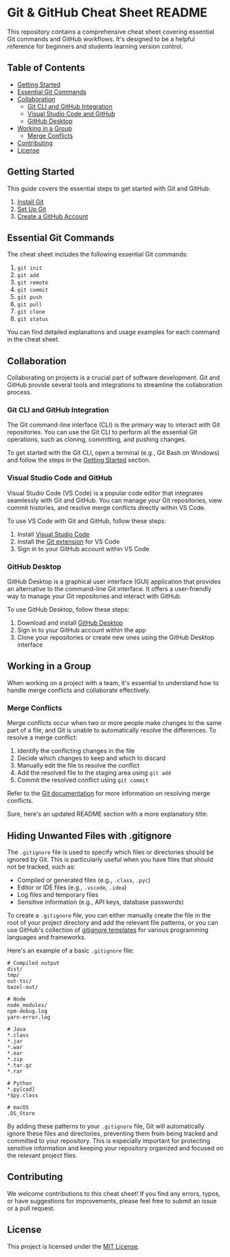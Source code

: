 # Git & GitHub Cheat Sheet README

This repository contains a comprehensive cheat sheet covering essential Git commands and GitHub workflows. It's designed to be a helpful reference for beginners and students learning version control.

## Table of Contents

- [Getting Started](#getting-started)
- [Essential Git Commands](#essential-git-commands)
- [Collaboration](#collaboration)
  - [Git CLI and GitHub Integration](#git-cli-and-github-integration)
  - [Visual Studio Code and GitHub](#visual-studio-code-and-github)
  - [GitHub Desktop](#github-desktop)
- [Working in a Group](#working-in-a-group)
  - [Merge Conflicts](#merge-conflicts)
- [Contributing](#contributing)
- [License](#license)

## Getting Started

This guide covers the essential steps to get started with Git and GitHub:

1. [Install Git](https://git-scm.com/downloads)
2. [Set Up Git](https://github.com/your-username/git-github-cheat-sheet#2-set-up-git)
3. [Create a GitHub Account](https://github.com/join)

## Essential Git Commands

The cheat sheet includes the following essential Git commands:

1. `git init`
2. `git add`
3. `git remote`
4. `git commit`
5. `git push`
6. `git pull`
7. `git clone`
8. `git status`

You can find detailed explanations and usage examples for each command in the cheat sheet.

## Collaboration

Collaborating on projects is a crucial part of software development. Git and GitHub provide several tools and integrations to streamline the collaboration process.

### Git CLI and GitHub Integration

The Git command-line interface (CLI) is the primary way to interact with Git repositories. You can use the Git CLI to perform all the essential Git operations, such as cloning, committing, and pushing changes.

To get started with the Git CLI, open a terminal (e.g., Git Bash on Windows) and follow the steps in the [Getting Started](#getting-started) section.

### Visual Studio Code and GitHub

Visual Studio Code (VS Code) is a popular code editor that integrates seamlessly with Git and GitHub. You can manage your Git repositories, view commit histories, and resolve merge conflicts directly within VS Code.

To use VS Code with Git and GitHub, follow these steps:

1. Install [Visual Studio Code](https://code.visualstudio.com/)
2. Install the [Git extension](https://marketplace.visualstudio.com/items?itemName=vscode-git.git) for VS Code
3. Sign in to your GitHub account within VS Code

### GitHub Desktop

GitHub Desktop is a graphical user interface (GUI) application that provides an alternative to the command-line Git interface. It offers a user-friendly way to manage your Git repositories and interact with GitHub.

To use GitHub Desktop, follow these steps:

1. Download and install [GitHub Desktop](https://desktop.github.com/)
2. Sign in to your GitHub account within the app
3. Clone your repositories or create new ones using the GitHub Desktop interface

## Working in a Group

When working on a project with a team, it's essential to understand how to handle merge conflicts and collaborate effectively.

### Merge Conflicts

Merge conflicts occur when two or more people make changes to the same part of a file, and Git is unable to automatically resolve the differences. To resolve a merge conflict:

1. Identify the conflicting changes in the file
2. Decide which changes to keep and which to discard
3. Manually edit the file to resolve the conflict
4. Add the resolved file to the staging area using `git add`
5. Commit the resolved conflict using `git commit`

Refer to the [Git documentation](https://git-scm.com/docs/git-merge#_how_conflicts_are_presented) for more information on resolving merge conflicts.

Sure, here's an updated README section with a more explanatory title:

## Hiding Unwanted Files with .gitignore

The `.gitignore` file is used to specify which files or directories should be ignored by Git. This is particularly useful when you have files that should not be tracked, such as:

- Compiled or generated files (e.g., `.class`, `.pyc`)
- Editor or IDE files (e.g., `.vscode`, `.idea`)
- Log files and temporary files
- Sensitive information (e.g., API keys, database passwords)

To create a `.gitignore` file, you can either manually create the file in the root of your project directory and add the relevant file patterns, or you can use GitHub's collection of [gitignore templates](https://github.com/github/gitignore) for various programming languages and frameworks.

Here's an example of a basic `.gitignore` file:

```
# Compiled output
dist/
tmp/
out-tsc/
bazel-out/

# Node
node_modules/
npm-debug.log
yarn-error.log

# Java
*.class
*.jar
*.war
*.ear
*.zip
*.tar.gz
*.rar

# Python
*.py[cod]
*$py.class

# macOS
.DS_Store
```

By adding these patterns to your `.gitignore` file, Git will automatically ignore these files and directories, preventing them from being tracked and committed to your repository. This is especially important for protecting sensitive information and keeping your repository organized and focused on the relevant project files.

## Contributing

We welcome contributions to this cheat sheet! If you find any errors, typos, or have suggestions for improvements, please feel free to submit an issue or a pull request.

## License

This project is licensed under the [MIT License](LICENSE).

